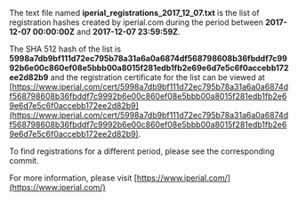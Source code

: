 The text file named **iperial_registrations_2017_12_07.txt** is the list of registration hashes created by iperial.com during the period between **2017-12-07 00:00:00Z** and **2017-12-07 23:59:59Z**.

The SHA 512 hash of the list is **5998a7db9bf111d72ec795b78a31a6a0a6874df568798608b36fbddf7c9992b6e00c860ef08e5bbb00a8015f281edb1fb2e69e6d7e5c6f0accebb172ee2d82b9** and the registration certificate for the list can be viewed at [https://www.iperial.com/cert/5998a7db9bf111d72ec795b78a31a6a0a6874df568798608b36fbddf7c9992b6e00c860ef08e5bbb00a8015f281edb1fb2e69e6d7e5c6f0accebb172ee2d82b9](https://www.iperial.com/cert/5998a7db9bf111d72ec795b78a31a6a0a6874df568798608b36fbddf7c9992b6e00c860ef08e5bbb00a8015f281edb1fb2e69e6d7e5c6f0accebb172ee2d82b9).

To find registrations for a different period, please see the corresponding commit.

For more information, please visit [https://www.iperial.com/](https://www.iperial.com/)
